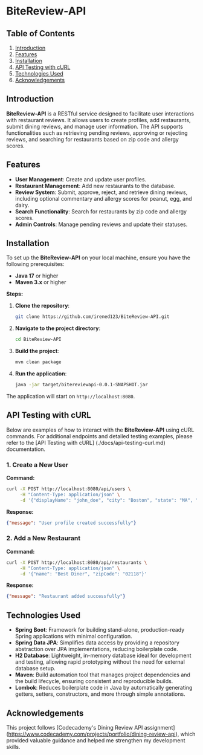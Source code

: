 # BiteReview-API

## Table of Contents
1. [Introduction](#introduction)
2. [Features](#features)
3. [Installation](#installation)
4. [API Testing with cURL](#api-testing-with-curl)
5. [Technologies Used](#technologies-used)
6. [Acknowledgements](#acknowledgements)

## Introduction

**BiteReview-API** is a RESTful service designed to facilitate user interactions with restaurant reviews. It allows users to create profiles, add restaurants, submit dining reviews, and manage user information. The API supports functionalities such as retrieving pending reviews, approving or rejecting reviews, and searching for restaurants based on zip code and allergy scores.

## Features

- **User Management**: Create and update user profiles.
- **Restaurant Management**: Add new restaurants to the database.
- **Review System**: Submit, approve, reject, and retrieve dining reviews, including optional commentary and allergy scores for peanut, egg, and dairy.
- **Search Functionality**: Search for restaurants by zip code and allergy scores.
- **Admin Controls**: Manage pending reviews and update their statuses.

## Installation

To set up the **BiteReview-API** on your local machine, ensure you have the following prerequisites:

- **Java 17** or higher
- **Maven 3.x** or higher

**Steps:**

1. **Clone the repository**:
    ```bash
    git clone https://github.com/irened123/BiteReview-API.git
    ```

2. **Navigate to the project directory**:
    ```bash
    cd BiteReview-API
    ```

3. **Build the project**:
    ```bash
    mvn clean package
    ```

4. **Run the application**:
    ```bash
    java -jar target/bitereviewapi-0.0.1-SNAPSHOT.jar
    ```

The application will start on `http://localhost:8080`.

## API Testing with cURL

Below are examples of how to interact with the **BiteReview-API** using cURL commands. For additional endpoints and detailed testing examples, please refer to the [API Testing with cURL] (./docs/api-testing-curl.md) documentation.

### 1. Create a New User

**Command:**

```bash
curl -X POST http://localhost:8080/api/users \
     -H "Content-Type: application/json" \
     -d '{"displayName": "john_doe", "city": "Boston", "state": "MA", "zipCode": "02118"}'
```

**Response:**

```json
{"message": "User profile created successfully"}
```

### 2. Add a New Restaurant 

**Command:**

```bash
curl -X POST http://localhost:8080/api/restaurants \
     -H "Content-Type: application/json" \
     -d '{"name": "Best Diner", "zipCode": "02118"}'
```

**Response:**

```json
{"message": "Restaurant added successfully"}
```

## Technologies Used

- **Spring Boot**: Framework for building stand-alone, production-ready Spring applications with minimal configuration.
- **Spring Data JPA**: Simplifies data access by providing a repository abstraction over JPA implementations, reducing boilerplate code.
- **H2 Database**: Lightweight, in-memory database ideal for development and testing, allowing rapid prototyping without the need for external database setup.
- **Maven**: Build automation tool that manages project dependencies and the build lifecycle, ensuring consistent and reproducible builds.
- **Lombok**: Reduces boilerplate code in Java by automatically generating getters, setters, constructors, and more through simple annotations.


## Acknowledgements

This project follows [Codecademy's Dining Review API assignment] (https://www.codecademy.com/projects/portfolio/dining-review-api), which provided valuable guidance and helped me strengthen my development skills.

